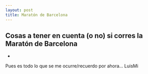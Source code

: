 ```yaml
---
layout: post
title: Maratón de Barcelona
---
```


## Cosas a tener en cuenta (o no) si corres la Maratón de Barcelona ##

* 

Pues es todo lo que se me ocurre/recuerdo por ahora... 
LuisMi
